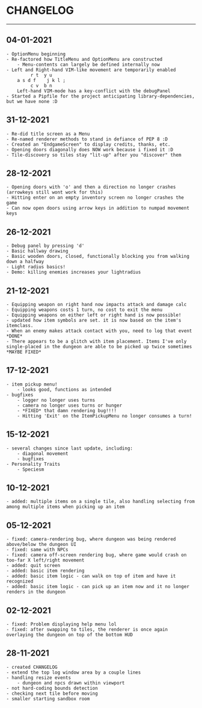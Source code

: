 
# CHANGELOG

-----

## 04-01-2021
    - OptionMenu beginning
    - Re-factored how TitleMenu and OptionMenu are constructed
        - Menu-contents can largely be defined internally now
    - Left and Right-hand VIM-like movement are temporarily enabled
             r t  y u
        a s d f    j k l ;
             c v  b n
        Left-hand VIM-mode has a key-conflict with the debugPanel
    - Started a Pipfile for the project anticipating library-dependencies, but we have none :D

## 31-12-2021
    - Re-did title screen as a Menu
    - Re-named renderer methods to stand in defiance of PEP 8 :D 
    - Created an "EndgameScreen" to display credits, thanks, etc.
    - Opening doors diagonally does NOW work because i fixed it :D 
    - Tile-discovery so tiles stay "lit-up" after you "discover" them

## 28-12-2021
    - Opening doors with 'o' and then a direction no longer crashes (arrowkeys still wont work for this)
    - Hitting enter on an empty inventory screen no longer crashes the game
    - Can now open doors using arrow keys in addition to numpad movement keys

## 26-12-2021
    - Debug panel by pressing 'd'
    - Basic hallway drawing
    - Basic wooden doors, closed, functionally blocking you from walking down a halfway
    - Light radius basics!
    - Demo: killing enemies increases your lightradius

## 21-12-2021
    - Equipping weapon on right hand now impacts attack and damage calc
    - Equipping weapons costs 1 turn, no cost to exit the menu
    - Equipping weapons on either left or right hand is now possible! 
    - updated how item symbols are set. it is now based on the item's itemclass.
    - When an enemy makes attack contact with you, need to log that event *DONE* 
    - There appears to be a glitch with item placement. Items I've only single-placed in the dungeon are able to be picked up twice sometimes *MAYBE FIXED*

## 17-12-2021
    - item pickup menu!
        - looks good, functions as intended
    - bugfixes
        - logger no longer uses turns
        - camera no longer uses turns or hunger
        - *FIXED* that damn rendering bug!!!!
        - Hitting 'Exit' on the ItemPickupMenu no longer consumes a turn!

## 15-12-2021
    - several changes since last update, including:
        - diagonal movement
        - bugfixes
    - Personality Traits
        - Speciesm 

## 10-12-2021
    - added: multiple items on a single tile, also handling selecting from among multiple items when picking up an item

## 05-12-2021
    - fixed: camera-rendering bug, where dungeon was being rendered above/below the dungeon UI
    - fixed: same with NPCs
    - fixed: camera off-screen rendering bug, where game would crash on too-far X left/right movement
    - added: quit screen
    - added: basic item rendering
    - added: basic item logic - can walk on top of item and have it recognized
    - added: basic item logic - can pick up an item now and it no longer renders in the dungeon

## 02-12-2021
    - fixed: Problem displaying help menu lol
    - fixed: after swapping to tiles, the renderer is once again overlaying the dungeon on top of the bottom HUD

## 28-11-2021
    - created CHANGELOG
    - extend the top log window area by a couple lines
    - handling resize events
        - dungeon and npcs drawn within viewport
    - not hard-coding bounds detection
    - checking next tile before moving
    - smaller starting sandbox room

